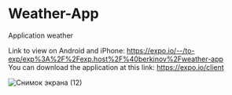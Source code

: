 # Weather-App
Application weather

Link to view on Android and iPhone: https://expo.io/--/to-exp/exp%3A%2F%2Fexp.host%2F%40berkinov%2Fweather-app
<br>
You can download the application at this link: https://expo.io/client


![Снимок экрана (12)](https://user-images.githubusercontent.com/71328866/114525742-ca03b980-9c5f-11eb-946e-3b8d92ef0f29.png)
